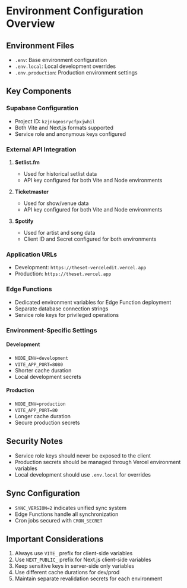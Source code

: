 # Environment Configuration Overview

## Environment Files
- `.env`: Base environment configuration
- `.env.local`: Local development overrides
- `.env.production`: Production environment settings

## Key Components

### Supabase Configuration
- Project ID: `kzjnkqeosrycfpxjwhil`
- Both Vite and Next.js formats supported
- Service role and anonymous keys configured

### External API Integration
1. **Setlist.fm**
   - Used for historical setlist data
   - API key configured for both Vite and Node environments

2. **Ticketmaster**
   - Used for show/venue data
   - API key configured for both Vite and Node environments

3. **Spotify**
   - Used for artist and song data
   - Client ID and Secret configured for both environments

### Application URLs
- Development: `https://theset-verceledit.vercel.app`
- Production: `https://theset.vercel.app`

### Edge Functions
- Dedicated environment variables for Edge Function deployment
- Separate database connection strings
- Service role keys for privileged operations

### Environment-Specific Settings
#### Development
- `NODE_ENV=development`
- `VITE_APP_PORT=8080`
- Shorter cache duration
- Local development secrets

#### Production
- `NODE_ENV=production`
- `VITE_APP_PORT=80`
- Longer cache duration
- Secure production secrets

## Security Notes
- Service role keys should never be exposed to the client
- Production secrets should be managed through Vercel environment variables
- Local development should use `.env.local` for overrides

## Sync Configuration
- `SYNC_VERSION=2` indicates unified sync system
- Edge Functions handle all synchronization
- Cron jobs secured with `CRON_SECRET`

## Important Considerations
1. Always use `VITE_` prefix for client-side variables
2. Use `NEXT_PUBLIC_` prefix for Next.js client-side variables
3. Keep sensitive keys in server-side only variables
4. Use different cache durations for dev/prod
5. Maintain separate revalidation secrets for each environment 
